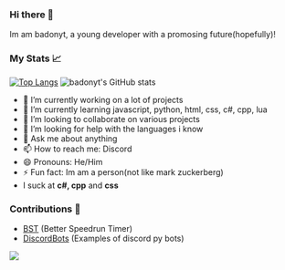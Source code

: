 ### Hi there 👋

Im am badonyt, a young developer with a promosing future(hopefully)!
### My Stats 📈
[![Top Langs](https://github-readme-stats.vercel.app/api/top-langs/?username=badonyt&layout=compact)](https://github.com/anuraghazra/github-readme-stats)
![badonyt's GitHub stats](https://github-readme-stats.vercel.app/api?username=badonyt&show_icons=true&theme=tokyonight)
<!--
**badonyt/badonyt** is a ✨ _special_ ✨ repository because its `README.md` (this file) appears on your GitHub profile.

Here are some ideas to get you started:
-->
- 🔭 I’m currently working on a lot of projects
- 🌱 I’m currently learning javascript, python, html, css, c#, cpp, lua
- 👯 I’m looking to collaborate on various projects
- 🤔 I’m looking for help with the languages i know
- 💬 Ask me about anything
- 📫 How to reach me: Discord
- 😄 Pronouns: He/Him
- ⚡ Fun fact: Im am a person(not like mark zuckerberg)
- I suck at **c#, cpp** and **css**

### Contributions 📃

* [BST](https://github.com/NoobJsPerson/speedrun-timer) (Better Speedrun Timer)
* [DiscordBots](https://github.com/virejdasani/DiscordBots) (Examples of discord py bots)

![](https://komarev.com/ghpvc/?username=badonyt&color=red)

